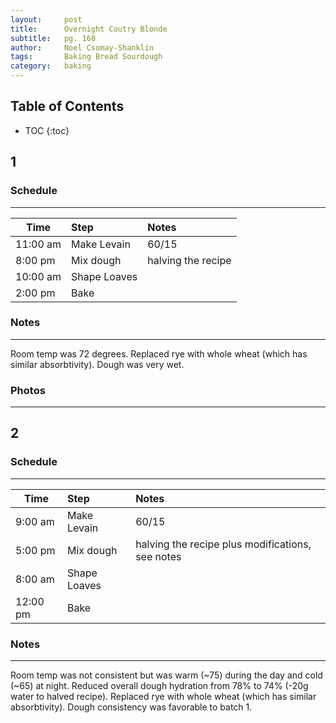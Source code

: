 ```yaml
---
layout:     post
title:      Overnight Coutry Blonde
subtitle:   pg. 168
author:     Noel Csomay-Shanklin
tags: 		Baking Bread Sourdough
category:   baking
---
```

## Table of Contents
* TOC
{:toc}

## 1
### Schedule
---

Time             | Step | Notes |
|----------------|:------|:--------------|
11:00 am | Make Levain | 60/15
8:00 pm  | Mix dough   | halving the recipe
10:00 am | Shape Loaves | 
2:00 pm  | Bake | 

### Notes
---

Room temp was 72 degrees. Replaced rye with whole wheat (which has similar absorbtivity). Dough was very wet.

### Photos
---
<script src="https://cdn.jsdelivr.net/npm/publicalbum@latest/embed-ui.min.js" async></script>
<div class="pa-carousel-widget" style="width:100%; height:480px; display:none;"
  data-link="https://photos.app.goo.gl/5WeEfcE8ASvmHPfa9"
  data-title="Overnight Country Blonde"
  data-description="3 new photos added to shared album"
  data-delay="120">
  <object data="https://lh3.googleusercontent.com/9upVvGEvrnEMWn6JIqMIVxDnLFzkFrtaknpeWEmu2VjG1vRJoUqyJtdbo8Pxp6SelnK5_HHVBd_f13eWxtV9mK9Cn7WL9sEDYRs5sgsedt81pRUplmPQ6bOuDDbZ8SPOJXbgehgFdTg=w1920-h1080"></object>
  <object data="https://lh3.googleusercontent.com/uBAeAneTTNczM6dsfi54g3i3Yyls4_4_QeL7fqG0bHNSqw7_4wDwxw_nHuV_JJbtxApvSRb1N6CeMMZqv74qWsa6hsFkixVofF5KNuQibCP0shRrSYTQJAnBysUpEArnnz-OOCJztWo=w1920-h1080"></object>
  <object data="https://lh3.googleusercontent.com/it-NmO0y-3VcEDaMUKDPZXYbl2utPYyGjUdcr1nENKwBql6FXcbSmGrlc85WfpPL6a8dZevJy_04lC7ycgU4Q35tFT9dICx7e7DDEb2LfVWIPulJomKalmMvGOPbJo2QIL63pJ63Xho=w1920-h1080"></object>
</div>

## 2
### Schedule
---

Time             | Step | Notes |
|----------------|:------|:--------------|
9:00 am | Make Levain | 60/15
5:00 pm  | Mix dough   | halving the recipe plus modifications, see notes
8:00 am | Shape Loaves | 
12:00 pm  | Bake | 

### Notes
---

Room temp was not consistent but was warm (~75) during the day and cold (~65) at night. Reduced overall dough hydration from 78% to 74% (-20g water to halved recipe). Replaced rye with whole wheat (which has similar absorbtivity). Dough consistency was favorable to batch 1.
